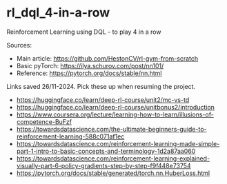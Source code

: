 # rl_dql_4-in-a-row
Reinforcement Learning using DQL - to play 4 in a row

Sources:
- Main article: https://github.com/HestonCV/rl-gym-from-scratch
- Basic pyTorch: https://ilya.schurov.com/post/nn101/ 
- Reference: https://pytorch.org/docs/stable/nn.html 

Links saved 26/11-2024. Pick these up when resuming the project.
- https://huggingface.co/learn/deep-rl-course/unit2/mc-vs-td
- https://huggingface.co/learn/deep-rl-course/unitbonus2/introduction
- https://www.coursera.org/lecture/learning-how-to-learn/illusions-of-competence-BuFzf
- https://towardsdatascience.com/the-ultimate-beginners-guide-to-reinforcement-learning-588c071af1ec
- https://towardsdatascience.com/reinforcement-learning-made-simple-part-1-intro-to-basic-concepts-and-terminology-1d2a87aa060
- https://towardsdatascience.com/reinforcement-learning-explained-visually-part-6-policy-gradients-step-by-step-f9f448e73754
- https://pytorch.org/docs/stable/generated/torch.nn.HuberLoss.html


